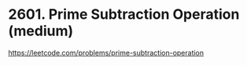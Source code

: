 # 2601. Prime Subtraction Operation (medium)

https://leetcode.com/problems/prime-subtraction-operation
